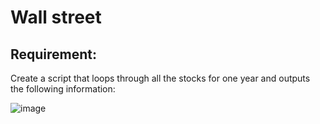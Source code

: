 # Wall street

## Requirement:

Create a script that loops through all the stocks for one year and outputs the following information:

![image](https://user-images.githubusercontent.com/100891182/181820600-b82c7e34-b2c5-4df3-af30-2f2091da1081.png)

  
